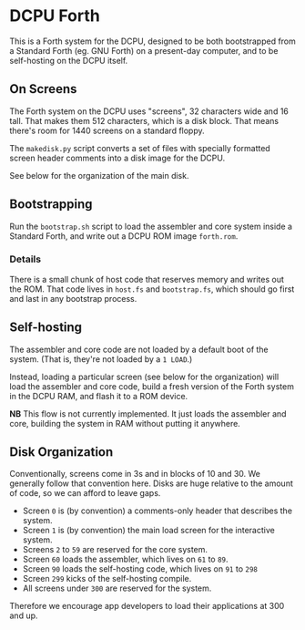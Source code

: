 # DCPU Forth

This is a Forth system for the DCPU, designed to be both bootstrapped from a
Standard Forth (eg. GNU Forth) on a present-day computer, and to be self-hosting
on the DCPU itself.

## On Screens

The Forth system on the DCPU uses "screens", 32 characters wide and 16 tall.
That makes them 512 characters, which is a disk block. That means there's room
for 1440 screens on a standard floppy.

The `makedisk.py` script converts a set of files with specially formatted screen
header comments into a disk image for the DCPU.

See below for the organization of the main disk.

## Bootstrapping

Run the `bootstrap.sh` script to load the assembler and core system inside a
Standard Forth, and write out a DCPU ROM image `forth.rom`.

### Details

There is a small chunk of host code that reserves memory and writes out the ROM.
That code lives in `host.fs` and `bootstrap.fs`, which should go first and last
in any bootstrap process.

## Self-hosting

The assembler and core code are not loaded by a default boot of the system.
(That is, they're not loaded by a `1 LOAD`.)

Instead, loading a particular screen (see below for the organization) will load
the assembler and core code, build a fresh version of the Forth system in the
DCPU RAM, and flash it to a ROM device.

**NB** This flow is not currently implemented. It just loads the assembler and
core, building the system in RAM without putting it anywhere.

## Disk Organization

Conventionally, screens come in 3s and in blocks of 10 and 30. We generally
follow that convention here. Disks are huge relative to the amount of code, so
we can afford to leave gaps.

- Screen `0` is (by convention) a comments-only header that describes the system.
- Screen `1` is (by convention) the main load screen for the interactive system.
- Screens `2` to `59` are reserved for the core system.
- Screen `60` loads the assembler, which lives on `61` to `89`.
- Screen `90` loads the self-hosting code, which lives on `91` to `298`
- Screen `299` kicks of the self-hosting compile.
- All screens under `300` are reserved for the system.

Therefore we encourage app developers to load their applications at 300 and up.

